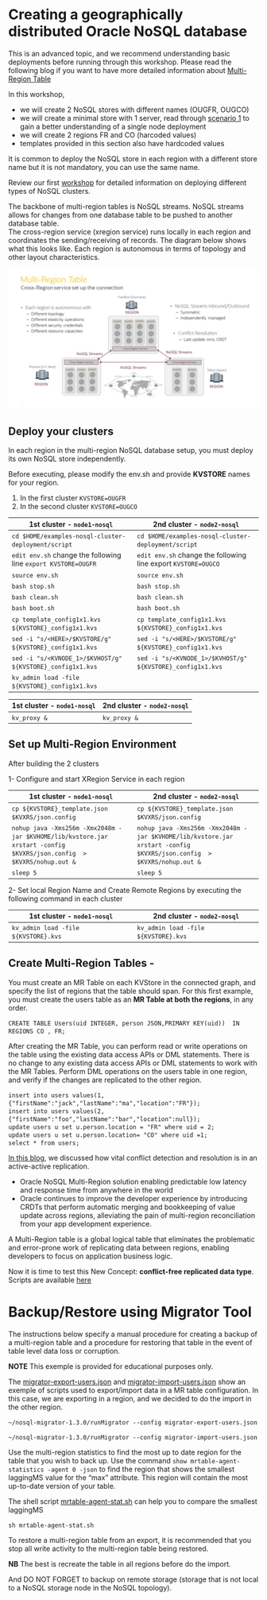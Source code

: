# Creating a geographically distributed Oracle NoSQL database 

This is an advanced topic, and we recommend understanding basic deployments before running through this workshop.  Please read the following blog if you 
want to have more detailed information about [Multi-Region Table](https://blogs.oracle.com/nosql/oracle-nosql-database-multi-region-table-part1-v2)

In this workshop, 
* we will create 2 NoSQL stores with different names (OUGFR, OUGCO) 
* we will create a minimal store with 1 server, read through [scenario 1](./scenario-1.md) to gain a better understanding of a single node deployment
* we will create 2 regions FR and CO (harcoded values)
* templates provided in this section also have hardcoded values

It is common to deploy the NoSQL store in each region with a different store name but it is not mandatory, you can use the same name.

Review our first [workshop](./README.md) for detailed information on deploying different types of NoSQL clusters.

The backbone of multi-region tables is NoSQL streams.  NoSQL streams allows for changes from one database table to be pushed to another database table.  
The cross-region service (xregion service) runs locally in each region and coordinates the sending/receiving of records.  The diagram below shows what 
this looks like.  Each region is autonomous in terms of topology and other layout characteristics.        

 ![Oracle NoSQL](./MRTABLE.jpg)

## Deploy your clusters

In each region in the multi-region NoSQL database setup, you must deploy its own NoSQL store independently.

Before executing, please modify the env.sh and provide **KVSTORE** names for your region. 
1. In the first cluster `KVSTORE=OUGFR`
2. In the second cluster `KVSTORE=OUGCO`

1st cluster - `node1-nosql` | 2nd cluster - `node2-nosql`
---|---|
`cd $HOME/examples-nosql-cluster-deployment/script`|`cd $HOME/examples-nosql-cluster-deployment/script`|
`edit env.sh` change the following line `export KVSTORE=OUGFR` | `edit env.sh` change the following line export `KVSTORE=OUGCO` |
`source env.sh`|`source env.sh`|
`bash stop.sh`|`bash stop.sh`|
`bash clean.sh`|`bash clean.sh`|
`bash boot.sh`|`bash boot.sh`|
`cp template_config1x1.kvs ${KVSTORE}_config1x1.kvs` |`cp template_config1x1.kvs ${KVSTORE}_config1x1.kvs` |
`sed -i "s/<HERE>/$KVSTORE/g" ${KVSTORE}_config1x1.kvs` | `sed -i "s/<HERE>/$KVSTORE/g" ${KVSTORE}_config1x1.kvs` |
`sed -i "s/<KVNODE_1>/$KVHOST/g" ${KVSTORE}_config1x1.kvs` | `sed -i "s/<KVNODE_1>/$KVHOST/g" ${KVSTORE}_config1x1.kvs` |
`kv_admin load -file ${KVSTORE}_config1x1.kvs`|

1st cluster - `node1-nosql` | 2nd cluster - `node2-nosql`
---|---|
`kv_proxy &`|`kv_proxy &`|




## Set up Multi-Region Environment

After building the 2 clusters

1- Configure and start XRegion Service in each region

1st cluster - `node1-nosql` | 2nd cluster - `node2-nosql`
---|---|
`cp ${KVSTORE}_template.json $KVXRS/json.config`|`cp ${KVSTORE}_template.json $KVXRS/json.config`
`nohup java -Xms256m -Xmx2048m -jar $KVHOME/lib/kvstore.jar xrstart -config $KVXRS/json.config  > $KVXRS/nohup.out &` | `nohup java -Xms256m -Xmx2048m -jar $KVHOME/lib/kvstore.jar xrstart -config $KVXRS/json.config  > $KVXRS/nohup.out &` |
`sleep 5`|`sleep 5`

2- Set local Region Name and Create Remote Regions by executing the following command in each cluster

1st cluster - `node1-nosql` | 2nd cluster - `node2-nosql`
---|---|
`kv_admin load -file ${KVSTORE}.kvs`| `kv_admin load -file ${KVSTORE}.kvs`|



## Create Multi-Region Tables - 

You must create an MR Table on each KVStore in the connected graph, and specify the list of regions that the table should span. For this first example, you must create the users table as an **MR Table at both the regions**, in any order. 

````
CREATE TABLE Users(uid INTEGER, person JSON,PRIMARY KEY(uid))  IN REGIONS CO , FR;
````

After creating the MR Table, you can perform read or write operations on the table using the existing data access APIs or DML statements. There is no change to any existing
data access APIs or DML statements to work with the MR Tables. Perform DML operations on the users table in one region, and verify if the changes are replicated to the
other region. 

````
insert into users values(1,{"firstName":"jack","lastName":"ma","location":"FR"});
insert into users values(2, {"firstName":"foo","lastName":"bar","location":null});
update users u set u.person.location = "FR" where uid = 2;
update users u set u.person.location= "CO" where uid =1;
select * from users;
````

[In this blog](https://blogs.oracle.com/nosql/nosql-crdt), we discussed how vital conflict detection and resolution is in an active-active replication.
-    Oracle NoSQL Multi-Region solution enabling predictable low latency and response time from anywhere in the world
-    Oracle continues to improve the developer experience by introducing CRDTs that perform automatic merging and bookkeeping of value update across regions, alleviating the pain of multi-region reconciliation from your app development experience.

A Multi-Region table is a global logical table that eliminates the problematic and error-prone work of replicating data between regions, enabling developers to focus on application business logic.

Now it is time to test this New Concept: **conflict-free replicated data type**. Scripts are available [here](https://github.com/dario-vega/crdt-blog-nosql)


# Backup/Restore using Migrator Tool
The instructions below specify a manual procedure for creating a backup of a multi-region table and a procedure for restoring that table in the event of table level data loss or corruption. 

**NOTE** This exemple is provided for educational purposes only.

The [migrator-export-users.json](./script/migrator-export-users.json) and [migrator-import-users.json](./script/migrator-import-users.json) show an exemple of scripts used to export/import data in a MR table configuration. In this case, we are exporting in a region, and we decided to do the import in the other region.

````
~/nosql-migrator-1.3.0/runMigrator --config migrator-export-users.json
````
````
~/nosql-migrator-1.3.0/runMigrator --config migrator-import-users.json
````
Use the multi-region statistics to find the most up to date region for the table that you wish to back up. Use the command `show mrtable-agent-statistics -agent 0 -json` to find the region that shows the smallest laggingMS value for the “max” attribute.  This region will contain the most up-to-date version of your table.

The shell script [mrtable-agent-stat.sh](./script/mrtable-agent-stat.sh) can  help you to compare the smallest laggingMS
````
sh mrtable-agent-stat.sh
````
To restore a multi-region table from an export, it is recommended that you stop all write activity to the multi-region table being restored.

**NB** The best is recreate the table in all regions before do the import.

And DO NOT FORGET to backup on remote storage (storage that is not local to a NoSQL storage node in the NoSQL topology).

